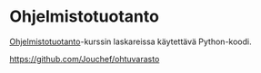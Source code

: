 # Ohjelmistotuotanto

[Ohjelmistotuotanto](https://ohjelmistotuotanto-hy.github.io/)-kurssin laskareissa käytettävä Python-koodi.


https://github.com/Jouchef/ohtuvarasto
